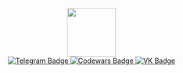 <div id="header" align="center">
  <img src="https://media.giphy.com/media/3osxY9kuM2NGUfvThe/giphy.gif" width="100"/>
</div>

<div id="badges" align="center">
  <a href="https://t.me/iwaLaurent">
    <img src="https://img.shields.io/badge/Telegram-blue?style=for-the-badge&logo=telegram&logoColor=white" alt="Telegram Badge"/>
  </a>
  <a href="https://www.codewars.com/users/cestxvcdim">
    <img src="https://img.shields.io/badge/Codewars-red?style=for-the-badge&logo=codewars&logoColor=white" alt="Codewars Badge"/>
  </a>
  <a href="https://vk.com/cestxvcdim">
    <img src="https://img.shields.io/badge/VK-blue?style=for-the-badge&logo=vk&logoColor=white" alt="VK Badge"/>
  </a>
</div>

